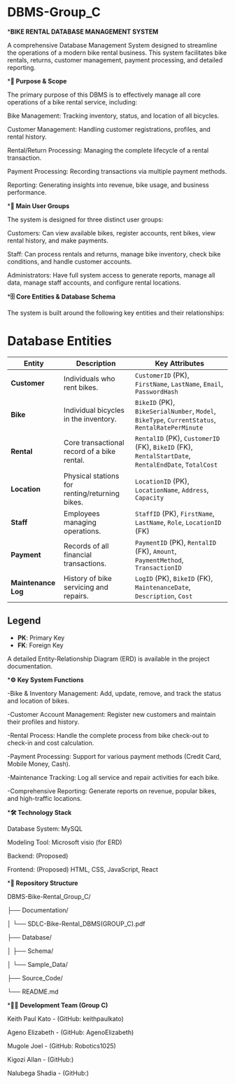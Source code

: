# DBMS-Group_C

***BIKE RENTAL DATABASE MANAGEMENT SYSTEM**

A comprehensive Database Management System designed to streamline the operations of a modern bike rental business. This system facilitates bike rentals, returns, customer management, payment processing, and detailed reporting.




***🎯 Purpose & Scope**

The primary purpose of this DBMS is to effectively manage all core operations of a bike rental service, including:

Bike Management: Tracking inventory, status, and location of all bicycles.

Customer Management: Handling customer registrations, profiles, and rental history.

Rental/Return Processing: Managing the complete lifecycle of a rental transaction.

Payment Processing: Recording transactions via multiple payment methods.

Reporting: Generating insights into revenue, bike usage, and business performance.




***👥 Main User Groups**

The system is designed for three distinct user groups:

Customers: Can view available bikes, register accounts, rent bikes, view rental history, and make payments.

Staff: Can process rentals and returns, manage bike inventory, check bike conditions, and handle customer accounts.

Administrators: Have full system access to generate reports, manage all data, manage staff accounts, and configure rental locations.




***🗄️ Core Entities & Database Schema**

The system is built around the following key entities and their relationships:

# Database Entities

| Entity            | Description                                      | Key Attributes                                                                 |
|-------------------|--------------------------------------------------|--------------------------------------------------------------------------------|
| **Customer**      | Individuals who rent bikes.                      | `CustomerID` (PK), `FirstName`, `LastName`, `Email`, `PasswordHash`            |
| **Bike**          | Individual bicycles in the inventory.            | `BikeID` (PK), `BikeSerialNumber`, `Model`, `BikeType`, `CurrentStatus`, `RentalRatePerMinute` |
| **Rental**        | Core transactional record of a bike rental.      | `RentalID` (PK), `CustomerID` (FK), `BikeID` (FK), `RentalStartDate`, `RentalEndDate`, `TotalCost` |
| **Location**      | Physical stations for renting/returning bikes.   | `LocationID` (PK), `LocationName`, `Address`, `Capacity`                       |
| **Staff**         | Employees managing operations.                   | `StaffID` (PK), `FirstName`, `LastName`, `Role`, `LocationID` (FK)             |
| **Payment**       | Records of all financial transactions.           | `PaymentID` (PK), `RentalID` (FK), `Amount`, `PaymentMethod`, `TransactionID`  |
| **Maintenance Log**| History of bike servicing and repairs.           | `LogID` (PK), `BikeID` (FK), `MaintenanceDate`, `Description`, `Cost`          |
## Legend
- **PK**: Primary Key
- **FK**: Foreign Key        

A detailed Entity-Relationship Diagram (ERD) is available in the project documentation.





***⚙️ Key System Functions**

-Bike & Inventory Management: Add, update, remove, and track the status and location of bikes.

-Customer Account Management: Register new customers and maintain their profiles and history.

-Rental Process: Handle the complete process from bike check-out to check-in and cost calculation.

-Payment Processing: Support for various payment methods (Credit Card, Mobile Money, Cash).

-Maintenance Tracking: Log all service and repair activities for each bike.

-Comprehensive Reporting: Generate reports on revenue, popular bikes, and high-traffic locations.



***🛠️ Technology Stack**

Database System: MySQL

Modeling Tool: Microsoft visio (for ERD)

Backend: (Proposed) 

Frontend: (Proposed) HTML, CSS, JavaScript, React



***📁 Repository Structure**


DBMS-Bike-Rental_Group_C/

├── Documentation/

│ └── SDLC-Bike-Rental_DBMS(GROUP_C).pdf

├── Database/

│ ├── Schema/

│ └── Sample_Data/

├── Source_Code/

└── README.md



***👨‍💻 Development Team (Group C)**


Keith Paul Kato - (GitHub: keithpaulkato)

Ageno Elizabeth - (GitHub: AgenoElizabeth)

Mugole Joel - (GitHub: Robotics1025)

Kigozi Allan - (GitHub:)

Nalubega Shadia - (GitHub:)